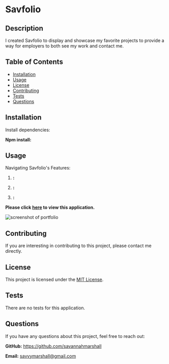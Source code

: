 # Savfolio

## Description

I created Savfolio to display and showcase my favorite projects to provide a way for employers to both see my work and contact me. 
  
## Table of Contents
  
- [Installation](#installation)
- [Usage](#usage)
- [License](#license)
- [Contributing](#contributing)
- [Tests](#tests)
- [Questions](#questions)

## Installation

Install dependencies:

**Npm install:** 

## Usage

Navigating Savfolio's Features:

1. **:** 
   
2. **:** 
   
3. **:** 

**Please click [here]() to view this application.**


![screenshot of portfolio]()



## Contributing
If you are interesting in contributing to this project, please contact me directly. 

## License
This project is licensed under the [MIT License](https://opensource.org/license/MIT).

## Tests
There are no tests for this application.

## Questions
If you have any questions about this project, feel free to reach out:

**GitHub:** https://github.com/savannahmarshall  

**Email:** savvymarshall@gmail.com
